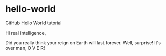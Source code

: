 # hello-world
GitHub Hello World tutorial

Hi real intelligence,

Did you really think your reign on Earth will last forever.
Well, surprise! It's over man, O V E R!

